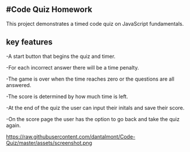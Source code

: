 
#Code Quiz Homework
----------------------------------
This project demonstrates a timed code quiz on JavaScript fundamentals.

key features
--------------------------
-A start button that begins the quiz and timer.

-For each incorrect answer there will be a time penalty.

-The game is over when the time reaches zero or the questions are all answered.

-The score is determined by how much time is left.

-At the end of the quiz the user can input their initals and save their score.

-On the score page the user has the option to go back and take the quiz again.

https://raw.githubusercontent.com/dantalmont/Code-Quiz/master/assets/screenshot.png
